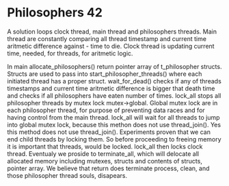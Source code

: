 # Philosophers 42

A solution loops clock thread, main thread and philosophers threads. Main thread are constantly comparing all thread timestamp and current time aritmetic difference against - time to die.
Clock thread is updating current time, needed, for threads, for aritmetic logic. 

In main allocate_philosophers() return pointer array of t_philosopher structs.  Structs are used to pass into start_philosopher_threads() where each initiated thread has a proper struct.
wait_for_dead() checks if any of threads timestamps and current time aritmetic difference is bigger that death time and checks if all philosophers have eaten number of times.
lock_all stops all philosopher threads by mutex lock mutex->global. Global mutex lock are in each philosopher thread, for purpose of preventing data races and for having control from the main thread.
lock_all will wait for all threads to jump into global mutex lock, because this methon does not use thread_join(). Yes this method does not use thread_join(). Experiments proven that we can end child threads by locking them.
So before proceeding to freeing memory it is important that threads, would be locked.
lock_all then locks clock thread.
Eventualy we proside to terminate_all, which will delocate all allocated memory including mutexes, structs and contents of structs, pointer array.
We believe that return does terminate process, clean, and those philosopher thread souls, disapears.
